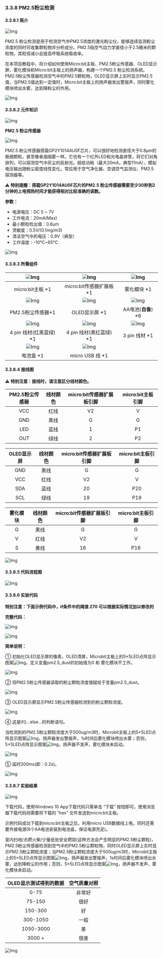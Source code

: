 ### 3.3.8 PM2.5粉尘检测

#### 3.3.8.1 简介

![Img](./media/top1.png)

PM2.5 粉尘检测是用于检测空气中PM2.5浓度的激光粉尘仪，能够连续监测粉尘浓度的同时可收集颗粒物并分析成分。PM2.5指空气动力学直径小于2.5微米的颗粒物，其粒径减小会提高呼吸系统吸收率。

在本项目教程中，将介绍如何使用Micro:bit主板、PM2.5粉尘传感器、OLED显示屏、雾化模块和Micro:bit主板上的扬声器，构建一个PM2.5 粉尘检测系统。PM2.5粉尘传感器检测空气中的PM2.5颗粒物，OLED显示屏上实时显示PM2.5值，当PM2.5值达到一定值时，Micro:bit主板上的扬声器发出警报声，同时雾化模块喷出水雾，达到降粉尘的作用。

![Img](./media/bottom1.png)

#### 3.3.8.2 元件知识

![Img](./media/2top.png)

**PM2.5 粉尘传感器**

![Img](./media/PM2.5.png)

PM2.5 粉尘传感器搭载GP2Y1014AU0F芯片，可以很好地检测直径大于0.8μm的极细颗粒，甚至像香烟烟雾一样。它也有一个红外LED和光电晶体管，将它们对角排列，可以探测空气中灰尘的反射光。超低功耗（最大20mA，典型11mA），模拟电压输出随粉尘密度线性变化。常应用于空气净化器、空调空气监测仪、PM2.5探测器等。

⚠️ **特别提醒：搭载GP2Y1014AU0F芯片的PM2.5 粉尘传感器需要至少30秒到2分钟的上电预热时间才能获得相对比较准确的读数。**

**参数：**

- 电源电压：DC 5 ~ 7V  
- 工作电流：20mA(Max) 
- 最小颗粒检出值：0.8μm 
- 灵敏度：0.5V/(0.1mg/m3) 
- 清洁空气中的电压：0.9V（典型）
- 工作温度：-10℃~65℃ 

![Img](./media/2bottom.png)

#### 3.3.8.3 所需组件

| ![Img](./media/microbitV2.png)|![Img](./media/ExpansionBoard.png)|![Img](./media/Atomization1.png)| 
| :--: | :--: | :--: |
| micro:bit主板 *1 | micro:bit传感器扩展板 *1 |雾化模块 *1|
|![Img](./media/PM2.5-1.png)|![Img](./media/OLED.png)| ![Img](./media/AAbattery.png)|
|PM2.5粉尘传感器*1|OLED显示屏 *1 |AA电池(**自备**) *6|
|![Img](./media/4pin-1.png) |![Img](./media/4pin.png)|![Img](./media/3pin.png)|
|4 pin 线材(红黑蓝绿) *1|4 pin 线材(黑红蓝绿) *1 |3 pin 线材 *1 |
|![Img](./media/batterycase.png)|![Img](./media/usb.png) |  |
|电池盒 *1|  micro USB 线 *1|  |

#### 3.3.8.4 接线图

⚠️ **特别注意：接线时，请注意区分线材颜色。**

| PM2.5粉尘传感器 | 线材颜色 | micro:bit传感器扩展板引脚 |micro:bit主板引脚 |
| :--: | :--: | :--: | :--: |
| VCC | 红线 | V2 | V |
| GND | 黑线 | G  | G |
| LED | 蓝线 | 1  | P1 |
| OUT | 绿线 | 2  | P2 |

| OLED显示屏 | 线材颜色 | micro:bit传感器扩展板引脚 |micro:bit主板引脚 |
| :--: | :--: | :--: | :--: |
| GND | 黑线 | G  | G |
| VCC | 红线 | V2 | V |
| SDA | 蓝线 | 20 | P20 |
| SCL | 绿线 | 19 | P19 |

| 雾化模块 | 线材颜色 | micro:bit传感器扩展板引脚 |micro:bit主板引脚 |
| :--: | :--: | :--: | :--: |
| G | 黑线 | G  | G |
| V | 红线 | V2 | V |
| S | 黄线 | 16 | P16 |

![Img](./media/couj8.png)

#### 3.3.8.5 代码流程图

![Img](./media/flow-chart-8.png)

#### 3.3.8.6 实验代码

**特别注意：下面示例代码中，if条件中的阈值 270 可以根据实际情况加以修改的**

**完整代码：**

![Img](./media/couj08.png)

![Img](./media/line1.png)

**简单说明：**

① 初始化OLED显示屏的像素，OLED清屏，Microbit主板上的5×5LED点阵显示图案![Img](./media/ab3.png)，定义变量pm2.5_dust的初始值为0 和 雾化模块不工作。

![Img](./media/cou30.png)

② 将PM2.5粉尘传感器读取的粉尘颗粒浓度值赋给于变量pm2.5_dust。

![Img](./media/cou31.png)

③ OLED显示屏显示PM2.5粉尘传感器检测到的粉尘颗粒浓度。

![Img](./media/cou32.png)

④ 这是if()...else...的判断语句。

当检测到的PM2.5粉尘颗粒浓度大于500ug/m3时，Microbit主板上的5×5LED点阵显示图案![Img](./media/ab2.png)，扬声器发出警报声，1s时间后雾化模块喷出水雾；否则，5×5LED点阵显示图案![Img](./media/ab3.png)，扬声器不发声，雾化模块未启动。

![Img](./media/cou33.png)

⑤ 延时200ms(即：0.2s)。

![Img](./media/cou34.png)

#### 3.3.8.7 实验结果

![Img](./media/4top.png)

下载代码，使用Windows 10 App下载代码只需单击 “下载” 按钮即可，使用浏览器下载代码则需要将下载的 “hex” 文件发送到micro:bit主板。

示例代码成功下载到micro:bit主板之后，利用micro USB数据线上电，同时还需要外接电源(6个AA电池安装到电池盒，保证电源充足)。

室内扫地/点燃火柴/少量纸张安全燃烧(这种方法会产生明显的PM2.5粉尘颗粒)，PM2.5粉尘传感器检测到空气中的PM2.5粉尘颗粒物，同时OLED显示屏上实时显示PM2.5粉尘颗粒浓度；当PM2.5粉尘颗粒浓度大于500ug/m3时，Microbit主板上的5×5LED点阵显示图案![Img](./media/ab2.png)，扬声器发出警报声，1s时间后雾化模块喷出水雾，达到降粉尘的作用；否则，5×5LED点阵显示图案![Img](./media/ab3.png)，扬声器不发声，雾化模块未启动。

|OLED显示测试得到的数据| 空气质量对照 |
| :--: | :--: |
|0-75 | 非常好 | 
|75-150 | 很好 | 
|150-300 | 好 | 
|300-1050 | 一般 | 
|1050-3000| 差 |
|3000 + | 很差 | 

![Img](./media/4bottom.png)

